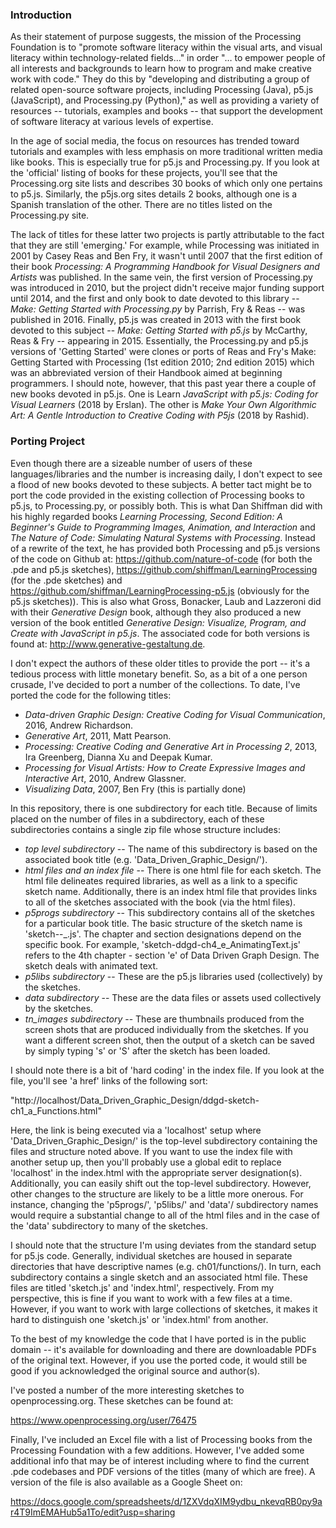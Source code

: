 <h3>Introduction</h3>

As their statement of purpose suggests, the mission of the Processing Foundation is to "promote software literacy within the visual arts, and visual literacy within technology-related fields…" in order "… to empower people of all interests and backgrounds to learn how to program and make creative work with code."  They do this by "developing and distributing a group of related open-source software projects, including Processing (Java), p5.js (JavaScript), and Processing.py (Python)," as well as providing a variety of resources -- tutorials, examples and books -- that support the development of software literacy at various levels of expertise.

In the age of social media, the focus on resources has trended toward tutorials and examples with less emphasis on more traditional written media like books.  This is especially true for p5.js and Processing.py. If you look at the 'official' listing of books for these projects, you'll see that the Processing.org site lists and describes 30 books of which only one pertains to p5.js. Similarly, the p5js.org sites details 2 books, although one is a Spanish translation of the other. There are no titles listed on the Processing.py site.

The lack of titles for these latter two projects is partly attributable to the fact that they are still 'emerging.' For example, while Processing was initiated in 2001 by Casey Reas and Ben Fry, it wasn't until 2007 that the first edition of their book <i>Processing: A Programming Handbook for Visual Designers and Artists</i> was published. In the same vein, the first version of Processing.py was introduced in 2010, but the project didn't receive major funding support until 2014, and the first and only book to date devoted to this library -- <i>Make: Getting Started with Processing.py</i> by Parrish, Fry & Reas -- was published in 2016. Finally, p5.js was created in 2013 with the first book devoted to this subject -- <i>Make: Getting Started with p5.js</i> by McCarthy, Reas & Fry -- appearing in 2015.  Essentially, the Processing.py and p5.js versions of 'Getting Started' were clones or ports of Reas and Fry's Make: Getting Started with Processing (1st edition 2010; 2nd edition 2015) which was an abbreviated version of their Handbook aimed at beginning programmers.  I should note, however, that this past year there a couple of new books devoted in p5.js.  One is Learn <i>JavaScript with p5.js: Coding for Visual Learners</i> (2018 by Erslan). The other is <i>Make Your Own Algorithmic Art: A Gentle Introduction to Creative Coding with P5js</i> (2018 by Rashid).

<h3>Porting Project</h3>

Even though there are a sizeable number of users of these languages/libraries and the number is increasing daily, I don't expect to see a flood of new books devoted to these subjects. A better tact might be to port the code provided in the existing collection of Processing books to p5.js, to Processing.py, or possibly both. This is what Dan Shiffman did with his highly regarded books <i>Learning Processing, Second Edition: A Beginner's Guide to Programming Images, Animation, and Interaction</i> and <i>The Nature of Code: Simulating Natural Systems with Processing</i>. Instead of a rewrite of the text, he has provided both Processing and p5.js versions of the code on Github at: https://github.com/nature-of-code (for both the .pde and p5.js sketches), https://github.com/shiffman/LearningProcessing (for the .pde sketches)  and https://github.com/shiffman/LearningProcessing-p5.js (obviously for the p5.js sketches)). This is also what  Gross, Bonacker, Laub and Lazzeroni did with their <i>Generative Design</i> book, although they also produced a new version of the book entitled <i>Generative Design: Visualize, Program, and Create with JavaScript in p5.js</i>. The associated code for both versions is found at: http://www.generative-gestaltung.de.

I don't expect the authors of these older titles to provide the port -- it's a tedious process with little monetary benefit. So, as a bit of a one person crusade, I've decided to port a number of the collections. To date, I've ported the code for the following titles:

<ul>
<li><i>Data-driven Graphic Design: Creative Coding for Visual Communication</i>, 2016, Andrew Richardson.</li>
<li><i>Generative Art</i>, 2011, Matt Pearson.</li>
<li><i>Processing: Creative Coding and Generative Art in Processing 2</i>, 2013, Ira Greenberg, Dianna Xu and Deepak Kumar.</li>
<li><i>Processing for Visual Artists: How to Create Expressive Images and Interactive Art</i>, 2010, Andrew Glassner.</li>
<li><i>Visualizing Data</i>, 2007, Ben Fry (this is partially done)</li>
</ul>

In this repository, there is one subdirectory for each title. Because of limits placed on the number of files in a subdirectory, each of these subdirectories contains a single zip file whose structure includes:

<ul>
<li><i>top level subdirectory</i> -- The name of this subdirectory is based on the associated book title (e.g. 'Data_Driven_Graphic_Design/').</li>
<li><i>html files and an index file</i> -- There is one html file for each sketch. The html file delineates required libraries, as well as a link to a specific sketch name. Additionally, there is an index html file that provides links to all of the sketches associated with the book (via the html files).</li>
<li><i>p5progs subdirectory</i> -- This subdirectory contains all of the sketches for a particular book title. The basic structure of the sketch name is 'sketch-<abbrev book title>-<chapter and section>_<short_description>.js'. The chapter and section designations depend on the specific book. For example, 'sketch-ddgd-ch4_e_AnimatingText.js' refers to the 4th chapter - section 'e' of Data Driven Graph Design. The sketch deals with animated text.</li>
<li><i>p5libs subdirectory</i> -- These are the p5.js libraries used (collectively) by the sketches.</li>
<li><i>data subdirectory</i> -- These are the data files or assets used collectively by the sketches.</li>
<li><i>tn_images subdirectory</i> -- These are thumbnails produced from the screen shots that are produced individually from the sketches. If you want a different screen shot, then the output of a sketch can be saved by simply typing 's' or 'S' after the sketch has been loaded.</li>
</ul>

I should note there is a bit of 'hard coding' in the index file. If you look at the file, you'll see 'a href' links of the following sort:

"http://localhost/Data_Driven_Graphic_Design/ddgd-sketch-ch1_a_Functions.html"

Here, the link is being executed via a 'localhost' setup where 'Data_Driven_Graphic_Design/' is the top-level subdirectory containing the files and structure noted above.  If you want to use the index file with another setup up, then you'll probably use a global edit to replace 'localhost' in the index.html with the appropriate server designation(s). Additionally, you can easily shift out the top-level subdirectory.  However, other changes to the structure are likely to be a little more onerous. For instance, changing the 'p5progs/', 'p5libs/' and 'data'/ subdirectory names would require a substantial change to all of the html files and in the case of the 'data' subdirectory to many of the sketches.

I should note that the structure I'm using deviates from the standard setup for p5.js code. Generally, individual sketches are housed in separate directories that have descriptive names (e.g. ch01/functions/). In turn, each subdirectory contains a single sketch and an associated html file. These files are titled 'sketch.js' and 'index.html', respectively. From my perspective, this is fine if you want to work with a few files at a time. However, if you want to work with large collections of sketches, it makes it hard to distinguish one 'sketch.js' or 'index.html' from another.

To the best of my knowledge the code that I have ported is in the public domain -- it's available for downloading and there are downloadable PDFs of the original text. However, if you use the ported code, it would still be good if you acknowledged the original source and author(s).  

I've posted a number of the more interesting sketches to openprocessing.org.  These sketches can be found at:
 
https://www.openprocessing.org/user/76475

Finally,  I've included an Excel file with a list of Processing books from the Processing Foundation with a few additions.  However, I've added some additional info that may be of interest including where to find the current .pde codebases and PDF versions of the titles (many of which are free). A version of the file is also available as a Google Sheet on:

https://docs.google.com/spreadsheets/d/1ZXVdqXIM9ydbu_nkevqRB0py9ar4T9ImEMAHub5a1To/edit?usp=sharing












